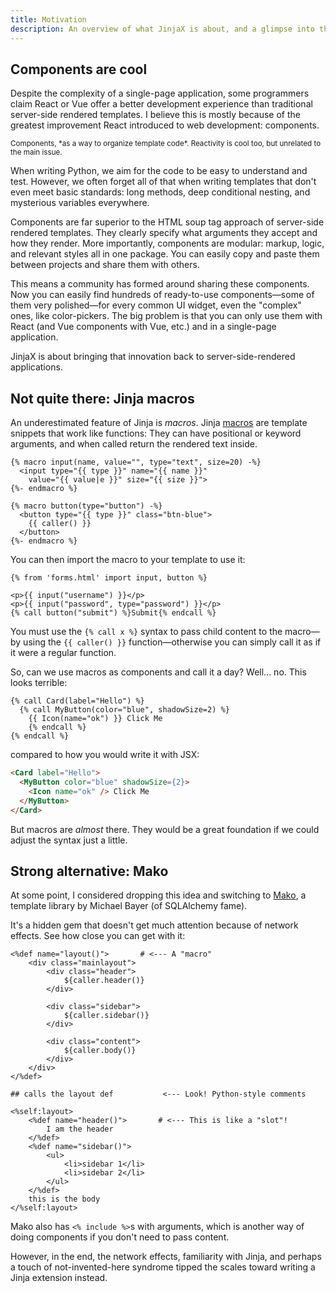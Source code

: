```yaml
---
title: Motivation
description: An overview of what JinjaX is about, and a glimpse into the decision-making process that led to its creation.
---
```


## Components are cool

Despite the complexity of a single-page application, some programmers claim React or Vue offer a better development experience than traditional server-side rendered templates. I believe this is mostly because of the greatest improvement React introduced to web development: components.

<small>
Components, *as a way to organize template code*. Reactivity is cool too, but unrelated to the main issue.
</small>

When writing Python, we aim for the code to be easy to understand and test. However, we often forget all of that when writing templates that don't even meet basic standards: long methods, deep conditional nesting, and mysterious variables everywhere.

Components are far superior to the HTML soup tag approach of server-side rendered templates. They clearly specify what arguments they accept and how they render. More importantly, components are modular: markup, logic, and relevant styles all in one package. You can easily copy and paste them between projects and share them with others.

This means a community has formed around sharing these components. Now you can easily find hundreds of ready-to-use components—some of them very polished—for every common UI widget, even the "complex" ones, like color-pickers. The big problem is that you can only use them with React (and Vue components with Vue, etc.) and in a single-page application.

JinjaX is about bringing that innovation back to server-side-rendered applications.

## Not quite there: Jinja macros

An underestimated feature of Jinja is *macros*. Jinja [macros](https://jinja.palletsprojects.com/en/3.0.x/templates/#macros) are template snippets that work like functions: They can have positional or keyword arguments, and when called return the rendered text inside.

```html+jinja
{% macro input(name, value="", type="text", size=20) -%}
  <input type="{{ type }}" name="{{ name }}"
    value="{{ value|e }}" size="{{ size }}">
{%- endmacro %}

{% macro button(type="button") -%}
  <button type="{{ type }}" class="btn-blue">
    {{ caller() }}
  </button>
{%- endmacro %}
```

You can then import the macro to your template to use it:

```html+jinja
{% from 'forms.html' import input, button %}

<p>{{ input("username") }}</p>
<p>{{ input("password", type="password") }}</p>
{% call button("submit") %}Submit{% endcall %}
```
You must use the `{% call x %}` syntax to pass child content to the macro—by using the `{{ caller() }}` function—otherwise you can simply call it as if it were a regular function.

So, can we use macros as components and call it a day? Well... no. This looks terrible:

```html+jinja
{% call Card(label="Hello") %}
  {% call MyButton(color="blue", shadowSize=2) %}
    {{ Icon(name="ok") }} Click Me
	{% endcall %}
{% endcall %}
```

compared to how you would write it with JSX:

```html
<Card label="Hello">
  <MyButton color="blue" shadowSize={2}>
    <Icon name="ok" /> Click Me
  </MyButton>
</Card>
```

But macros are *almost* there. They would be a great foundation if we could adjust the syntax just a little.

## Strong alternative: Mako

At some point, I considered dropping this idea and switching to [Mako](https://www.makotemplates.org/), a template library by Michael Bayer (of SQLAlchemy fame).

It's a hidden gem that doesn't get much attention because of network effects. See how close you can get with it:

```html+mako
<%def name="layout()">       # <--- A "macro"
    <div class="mainlayout">
        <div class="header">
            ${caller.header()}
        </div>

        <div class="sidebar">
            ${caller.sidebar()}
        </div>

        <div class="content">
            ${caller.body()}
        </div>
    </div>
</%def>

## calls the layout def           <--- Look! Python-style comments

<%self:layout>
    <%def name="header()">       # <--- This is like a "slot"!
        I am the header
    </%def>
    <%def name="sidebar()">
        <ul>
            <li>sidebar 1</li>
            <li>sidebar 2</li>
        </ul>
    </%def>
    this is the body
</%self:layout>
```

Mako also has `<% include %>`s with arguments, which is another way of doing components if you don't need to pass content.

However, in the end, the network effects, familiarity with Jinja, and perhaps a touch of not-invented-here syndrome tipped the scales toward writing a Jinja extension instead.
